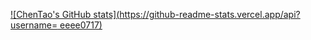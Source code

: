 [![ChenTao's GitHub stats](https://github-readme-stats.vercel.app/api?username= eeee0717)](https://github.com/anuraghazra/github-readme-stats)

<!--
**eeee0717/eeee0717** is a ✨ _special_ ✨ repository because its `README.md` (this file) appears on your GitHub profile.

Here are some ideas to get you started:

- 🔭 I’m currently working on ...
- 🌱 I’m currently learning ...
- 👯 I’m looking to collaborate on ...
- 🤔 I’m looking for help with ...
- 💬 Ask me about ...
- 📫 How to reach me: ...
- 😄 Pronouns: ...
- ⚡ Fun fact: ...
-->
